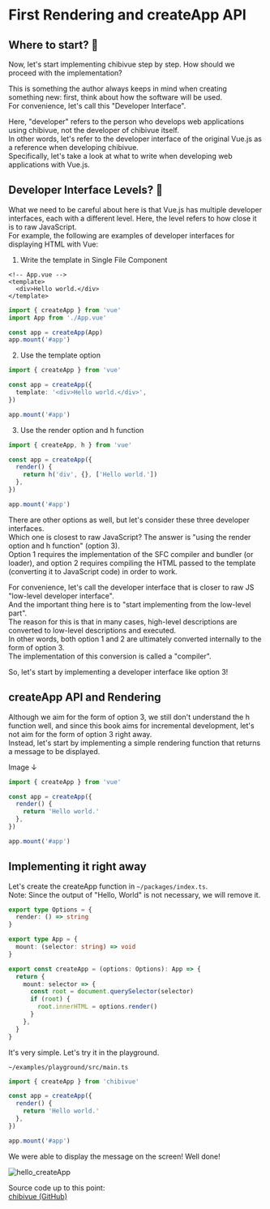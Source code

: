 # First Rendering and createApp API

## Where to start? 🤔

Now, let's start implementing chibivue step by step. How should we proceed with the implementation?

This is something the author always keeps in mind when creating something new: first, think about how the software will be used. \
For convenience, let's call this "Developer Interface".

Here, "developer" refers to the person who develops web applications using chibivue, not the developer of chibivue itself.\
In other words, let's refer to the developer interface of the original Vue.js as a reference when developing chibivue. \
Specifically, let's take a look at what to write when developing web applications with Vue.js.

## Developer Interface Levels? 🤔

What we need to be careful about here is that Vue.js has multiple developer interfaces, each with a different level. Here, the level refers to how close it is to raw JavaScript. \
For example, the following are examples of developer interfaces for displaying HTML with Vue:

1. Write the template in Single File Component

```vue
<!-- App.vue -->
<template>
  <div>Hello world.</div>
</template>
```

```ts
import { createApp } from 'vue'
import App from './App.vue'

const app = createApp(App)
app.mount('#app')
```

2. Use the template option

```ts
import { createApp } from 'vue'

const app = createApp({
  template: '<div>Hello world.</div>',
})

app.mount('#app')
```

3. Use the render option and h function

```ts
import { createApp, h } from 'vue'

const app = createApp({
  render() {
    return h('div', {}, ['Hello world.'])
  },
})

app.mount('#app')
```

There are other options as well, but let's consider these three developer interfaces. \
Which one is closest to raw JavaScript? The answer is "using the render option and h function" (option 3). \
Option 1 requires the implementation of the SFC compiler and bundler (or loader), and option 2 requires compiling the HTML passed to the template (converting it to JavaScript code) in order to work.

For convenience, let's call the developer interface that is closer to raw JS "low-level developer interface".\
And the important thing here is to "start implementing from the low-level part". \
The reason for this is that in many cases, high-level descriptions are converted to low-level descriptions and executed. \
In other words, both option 1 and 2 are ultimately converted internally to the form of option 3. \
The implementation of this conversion is called a "compiler".

So, let's start by implementing a developer interface like option 3!

## createApp API and Rendering

Although we aim for the form of option 3, we still don't understand the h function well, and since this book aims for incremental development, let's not aim for the form of option 3 right away. \
Instead, let's start by implementing a simple rendering function that returns a message to be displayed.

Image ↓

```ts
import { createApp } from 'vue'

const app = createApp({
  render() {
    return 'Hello world.'
  },
})

app.mount('#app')
```

## Implementing it right away

Let's create the createApp function in `~/packages/index.ts`. \
Note: Since the output of "Hello, World" is not necessary, we will remove it.

```ts
export type Options = {
  render: () => string
}

export type App = {
  mount: (selector: string) => void
}

export const createApp = (options: Options): App => {
  return {
    mount: selector => {
      const root = document.querySelector(selector)
      if (root) {
        root.innerHTML = options.render()
      }
    },
  }
}
```

It's very simple. Let's try it in the playground.

`~/examples/playground/src/main.ts`

```ts
import { createApp } from 'chibivue'

const app = createApp({
  render() {
    return 'Hello world.'
  },
})

app.mount('#app')
```

We were able to display the message on the screen! Well done!

![hello_createApp](https://raw.githubusercontent.com/chibivue-land/chibivue/main/book/images/hello_createApp.png)

Source code up to this point:  
[chibivue (GitHub)](https://github.com/chibivue-land/chibivue/tree/main/book/impls/10_minimum_example/010_create_app)
